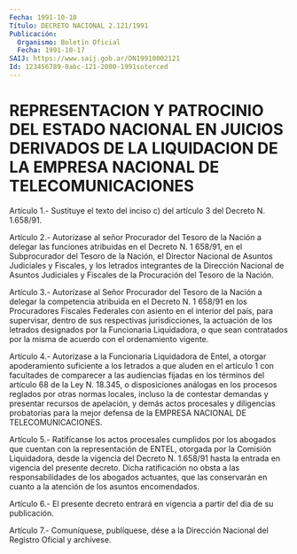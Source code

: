 ```yaml
---
Fecha: 1991-10-10
Título: DECRETO NACIONAL 2.121/1991
Publicación:
  Organismo: Boletín Oficial
  Fecha: 1991-10-17
SAIJ: https://www.saij.gob.ar/DN19910002121
Id: 123456789-0abc-121-2000-1991soterced
---
```

# REPRESENTACION Y PATROCINIO DEL ESTADO NACIONAL EN JUICIOS DERIVADOS DE LA LIQUIDACION DE LA EMPRESA NACIONAL DE TELECOMUNICACIONES

<a id="1"></a>
Artículo  1.-  Sustituye el texto del inciso c) del artículo 3 del Decreto N. 1.658/91.

<a id="2"></a>
Artículo  2.-  Autorízase al señor Procurador del Tesoro de la Nación a delegar las  funciones  atribuidas  en  el  Decreto  N.  1 658/91,  en  el  Subprocurador del Tesoro de la Nación, el Director Nacional  de  Asuntos    Judiciales  y  Fiscales,  y  los  letrados integrantes  de  la Dirección  Nacional  de  Asuntos  Judiciales  y Fiscales de la Procuración del Tesoro de la Nación.

<a id="3"></a>
Artículo  3.-  Autorízase al Señor Procurador del Tesoro de la Nación  a delegar la competencia  atribuida  en  el  Decreto  N.  1 658/91 en  los  Procuradores  Fiscales  Federales con asiento en el interior  del  país,  para supervisar, dentro  de  sus  respectivas jurisdicciones, la actuación  de  los  letrados  designados  por la Funcionaria  Liquidadora,  o  que  sean contratados por la misma de acuerdo con el ordenamiento vigente.

<a id="4"></a>
Artículo 4.- Autorízase a la Funcionaria Liquidadora de Entel, a otorgar  apoderamiento  suficiente a los letrados a que aluden en el  artículo  1  con facultades  de  comparecer  a  las  audiencias fijadas en los términos  del  artículo  68  de  la Ley N. 18.345, o disposiciones  análogas en los procesos reglados por  otras  normas locales, incluso  la  de contestar demandas y presentar recursos de apelación, y demás actos  procesales y diligencias probatorias para la  mejor  defensa de la EMPRESA  NACIONAL  DE  TELECOMUNICACIONES.

<a id="5"></a>
Artículo 5.- Ratifícanse los actos procesales cumplidos por los abogados  que  cuentan con la representación de ENTEL, otorgada por la Comisión Liquidadora,  desde la vigencia del Decreto N. 1.658/91 hasta  la  entrada  en  vigencia    del   presente  decreto.  Dicha ratificación  no  obsta  a las responsabilidades  de  los  abogados actuantes, que las conservarán  en  cuanto  a  la  atención  de los asuntos encomendados.

<a id="6"></a>
Artículo  6.- El presente decreto entrará en vigencia a partir del día de su publicación.

<a id="7"></a>
Artículo  7.-  Comuníquese,  publíquese,  dése  a la Dirección Nacional del Registro Oficial y archívese.